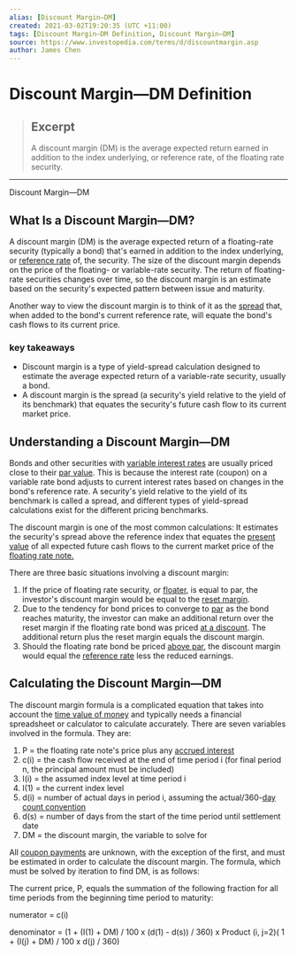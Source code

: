 ```yaml
---
alias: [Discount Margin—DM]
created: 2021-03-02T19:20:35 (UTC +11:00)
tags: [Discount Margin—DM Definition, Discount Margin—DM]
source: https://www.investopedia.com/terms/d/discountmargin.asp
author: James Chen
---
```


# Discount Margin—DM Definition

> ## Excerpt
> A discount margin (DM) is the average expected return earned in addition to the index underlying, or reference rate, of the floating rate security.

---

Discount Margin—DM
## What Is a Discount Margin—DM?

A discount margin (DM) is the average expected return of a floating-rate security (typically a bond) that's earned in addition to the index underlying, or [reference rate](https://www.investopedia.com/terms/r/referencerate.asp) of, the security. The size of the discount margin depends on the price of the floating- or variable-rate security. The return of floating-rate securities changes over time, so the discount margin is an estimate based on the security's expected pattern between issue and maturity.

Another way to view the discount margin is to think of it as the [spread](https://www.investopedia.com/terms/s/spread.asp) that, when added to the bond's current reference rate, will equate the bond's cash flows to its current price.

### key takeaways

-   Discount margin is a type of yield-spread calculation designed to estimate the average expected return of a variable-rate security, usually a bond.
-   A discount margin is the spread (a security's yield relative to the yield of its benchmark) that equates the security's future cash flow to its current market price.

## Understanding a Discount Margin—DM

Bonds and other securities with [variable interest rates](https://www.investopedia.com/terms/v/variableinterestrate.asp) are usually priced close to their [par value](https://www.investopedia.com/terms/p/parvalue.asp). This is because the interest rate (coupon) on a variable rate bond adjusts to current interest rates based on changes in the bond's reference rate. A security's yield relative to the yield of its benchmark is called a spread, and different types of yield-spread calculations exist for the different pricing benchmarks.

The discount margin is one of the most common calculations: It estimates the security's spread above the reference index that equates the [present value](https://www.investopedia.com/terms/p/presentvalue.asp) of all expected future cash flows to the current market price of the [floating rate note.](https://www.investopedia.com/terms/f/frn.asp)

There are three basic situations involving a discount margin:

1.  If the price of floating rate security, or [floater](https://www.investopedia.com/terms/f/floater.asp), is equal to par, the investor's discount margin would be equal to the [reset margin](https://www.investopedia.com/terms/r/reset-margin.asp).
2.  Due to the tendency for bond prices to converge to [par](https://www.investopedia.com/terms/p/par.asp) as the bond reaches maturity, the investor can make an additional return over the reset margin if the floating rate bond was priced [at a discount](https://www.investopedia.com/terms/a/at-a-discount.asp). The additional return plus the reset margin equals the discount margin.
3.  Should the floating rate bond be priced [above par](https://www.investopedia.com/terms/a/abovepar.asp), the discount margin would equal the [reference rate](https://www.investopedia.com/terms/r/referencerate.asp) less the reduced earnings.

## Calculating the Discount Margin—DM

The discount margin formula is a complicated equation that takes into account the [time value of money](https://www.investopedia.com/terms/t/timevalueofmoney.asp) and typically needs a financial spreadsheet or calculator to calculate accurately. There are seven variables involved in the formula. They are:

1.  P = the floating rate note's price plus any [accrued interest](https://www.investopedia.com/terms/a/accruedinterest.asp)
2.  c(i) = the cash flow received at the end of time period i (for final period n, the principal amount must be included)
3.  I(i) = the assumed index level at time period i
4.  I(1) = the current index level
5.  d(i) = number of actual days in period i, assuming the actual/360-[day count convention](https://www.investopedia.com/terms/d/daycount.asp)
6.  d(s) = number of days from the start of the time period until settlement date
7.  DM = the discount margin, the variable to solve for

All [coupon payments](https://www.investopedia.com/terms/c/coupon.asp) are unknown, with the exception of the first, and must be estimated in order to calculate the discount margin. The formula, which must be solved by iteration to find DM, is as follows:

The current price, P, equals the summation of the following fraction for all time periods from the beginning time period to maturity:

numerator = c(i)

denominator = (1 + (I(1) + DM) / 100 x (d(1) - d(s)) / 360) x Product (i, j=2)( 1 + (I(j) + DM) / 100 x d(j) / 360)
